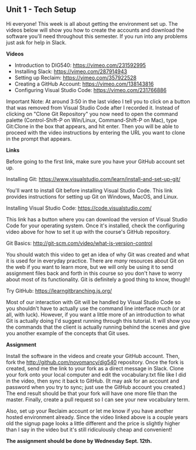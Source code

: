 ## Unit 1 - Tech Setup

Hi everyone! This week is all about getting the environment set up. The videos below will show you how to create the accounts and download the software you'll need throughout this semester. If you run into any problems just ask for help in Slack.

**Videos**

- Introduction to DIG540: <https://vimeo.com/231592995>
- Installing Slack: <https://vimeo.com/287914943>
- Setting up Reclaim: <https://vimeo.com/357922528>
- Creating a GitHub Account: <https://vimeo.com/138143816>
- Configuring Visual Studio Code: <https://vimeo.com/231766886>

Important Note: At around 3:50 in the last video I tell you to click on a button that was removed from Visual Studio Code after I recorded it. Instead of clicking on "Clone Git Repository" you now need to open the command palette (Control-Shift-P on Win/Linux, Command-Shift-P on Mac), type Git:Clone in the box that appears, and hit enter. Then you will be able to proceed with the video instructions by entering the URL you want to clone in the prompt that appears.

**Links**

Before going to the first link, make sure you have your GitHub account set up.

Installing Git: <https://www.visualstudio.com/learn/install-and-set-up-git/>

You'll want to install Git before installing Visual Studio Code. This link provides instructions for setting up Git on Windows, MacOS, and Linux.

Installing Visual Studio Code: <https://code.visualstudio.com/>

This link has a button where you can download the version of Visual Studio Code for your operating system. Once it's installed, check the configuring video above for how to set it up with the course's GitHub repository.

Git Basics: <http://git-scm.com/video/what-is-version-control>

You should watch this video to get an idea of why Git was created and what it is used for in everyday practice. There are _many_ resources about Git on the web if you want to learn more, but we will only be using it to send assignment files back and forth in this course so you don't have to worry about most of its functionality. Git is definitely a good thing to know, though!

Try GitHub: <https://learngitbranching.js.org/>

Most of our interaction with Git will be handled by Visual Studio Code so you shouldn't have to actually use the command line interface much (or at all, with luck). However, if you want a little more of an introduction to what Git is actually doing I'd suggest running through this tutorial. It will show you the commands that the client is actually running behind the scenes and give you another example of the concepts that Git uses.

**Assignment**

Install the software in the videos and create your GitHub account. Then, fork the <http://github.com/novomancy/dig540> repository. Once the fork is created, send me the link to your fork as a direct message in Slack. Clone your fork onto your local computer and edit the vocabulary.txt file like I did in the video, then sync it back to GitHub. (It may ask for an account and password when you try to sync; just use the GitHub account you created.) The end result should be that your fork will have one more file than the master. Finally, create a pull request so I can see your new vocabulary term.

Also, set up your Reclaim account or let me know if you have another hosted environment already. Since the video linked above is a couple years old the signup page looks a little different and the price is slightly higher than I say in the video but it's still ridiculously cheap and convenient!

**The assignment should be done by Wednesday Sept. 12th.**
